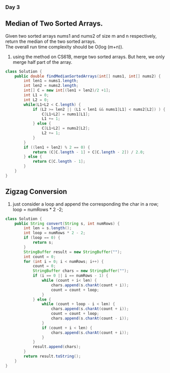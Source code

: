 ### Day 3
## Median of Two Sorted Arrays. 
Given two sorted arrays nums1 and nums2 of size m and n respectively, return the median of the two sorted arrays.  
The overall run time complexity should be O(log (m+n)).
1. using the method on CS61B, merge two sorted arrays. But here, we only merge half part of the array.
```java
class Solution {
    public double findMedianSortedArrays(int[] nums1, int[] nums2) {
        int len1 = nums1.length;
        int len2 = nums2.length;
        int[] C = new int[(len1 + len2)/2 +1];
        int L1 = 0;
        int L2 = 0;
        while(L1+L2 < C.length) {
            if (L2 >= len2 || (L1 < len1 && nums1[L1] < nums2[L2]) ) {
                C[L1+L2] = nums1[L1];
                L1 += 1;
            } else {
                C[L1+L2] = nums2[L2];
                L2 += 1;
            }
        }
        if ((len1 + len2) % 2 == 0) {
            return (C[C.length - 1] + C[C.length - 2]) / 2.0;
        } else {
            return C[C.length - 1];
        }
    }
}
```
## Zigzag Conversion
1. just consider a loop and append the corresponding the char in a row; loop = numRows * 2 -2;
```java
class Solution {
    public String convert(String s, int numRows) {
        int len = s.length();
        int loop = numRows * 2 - 2;
        if (loop == 0) {
            return s;
        }
        StringBuffer result = new StringBuffer("");
        int count = 0;
        for (int i = 0; i < numRows; i++) {
            count = 0;
            StringBuffer chars = new StringBuffer("");
            if (i == 0 || i == numRows - 1) {
                while (count + i< len) {
                    chars.append(s.charAt(count + i));
                    count = count + loop;
                }
            } else {
                while (count + loop - i < len) {
                    chars.append(s.charAt(count + i));
                    count = count + loop;
                    chars.append(s.charAt(count - i));
                }
                if (count + i < len) {
                    chars.append(s.charAt(count + i));
                }
            }
            result.append(chars);
        }
        return result.toString();
    }
}
```

